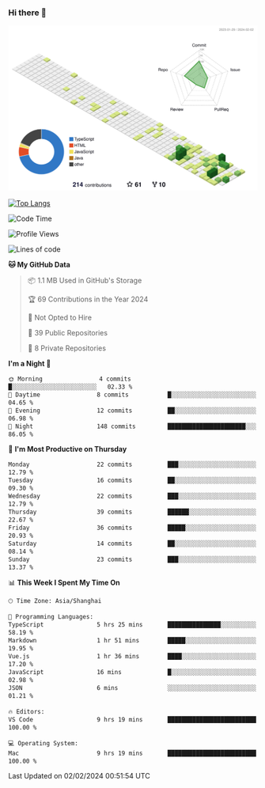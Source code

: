 ### Hi there 👋

![](./profile-3d-contrib/profile-green-animate.svg)

 

[![Top Langs](https://github-readme-stats.vercel.app/api/top-langs/?username=tonyljx)](https://github.com/anuraghazra/github-readme-stats)


 

<!--START_SECTION:waka-->
![Code Time](http://img.shields.io/badge/Code%20Time-137%20hrs%208%20mins-blue)

![Profile Views](http://img.shields.io/badge/Profile%20Views-13-blue)

![Lines of code](https://img.shields.io/badge/From%20Hello%20World%20I%27ve%20Written-249.2%20thousand%20lines%20of%20code-blue)

**🐱 My GitHub Data** 

> 📦 1.1 MB Used in GitHub's Storage 
 > 
> 🏆 69 Contributions in the Year 2024
 > 
> 🚫 Not Opted to Hire
 > 
> 📜 39 Public Repositories 
 > 
> 🔑 8 Private Repositories 
 > 
**I'm a Night 🦉** 

```text
🌞 Morning                4 commits           █░░░░░░░░░░░░░░░░░░░░░░░░   02.33 % 
🌆 Daytime                8 commits           █░░░░░░░░░░░░░░░░░░░░░░░░   04.65 % 
🌃 Evening                12 commits          ██░░░░░░░░░░░░░░░░░░░░░░░   06.98 % 
🌙 Night                  148 commits         ██████████████████████░░░   86.05 % 
```
📅 **I'm Most Productive on Thursday** 

```text
Monday                   22 commits          ███░░░░░░░░░░░░░░░░░░░░░░   12.79 % 
Tuesday                  16 commits          ██░░░░░░░░░░░░░░░░░░░░░░░   09.30 % 
Wednesday                22 commits          ███░░░░░░░░░░░░░░░░░░░░░░   12.79 % 
Thursday                 39 commits          ██████░░░░░░░░░░░░░░░░░░░   22.67 % 
Friday                   36 commits          █████░░░░░░░░░░░░░░░░░░░░   20.93 % 
Saturday                 14 commits          ██░░░░░░░░░░░░░░░░░░░░░░░   08.14 % 
Sunday                   23 commits          ███░░░░░░░░░░░░░░░░░░░░░░   13.37 % 
```


📊 **This Week I Spent My Time On** 

```text
🕑︎ Time Zone: Asia/Shanghai

💬 Programming Languages: 
TypeScript               5 hrs 25 mins       ███████████████░░░░░░░░░░   58.19 % 
Markdown                 1 hr 51 mins        █████░░░░░░░░░░░░░░░░░░░░   19.95 % 
Vue.js                   1 hr 36 mins        ████░░░░░░░░░░░░░░░░░░░░░   17.20 % 
JavaScript               16 mins             █░░░░░░░░░░░░░░░░░░░░░░░░   02.98 % 
JSON                     6 mins              ░░░░░░░░░░░░░░░░░░░░░░░░░   01.21 % 

🔥 Editors: 
VS Code                  9 hrs 19 mins       █████████████████████████   100.00 % 

💻 Operating System: 
Mac                      9 hrs 19 mins       █████████████████████████   100.00 % 
```


 Last Updated on 02/02/2024 00:51:54 UTC
<!--END_SECTION:waka-->
